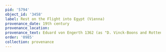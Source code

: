 ```yaml
---
pid: '5794'
object_id: '3458'
label: Rest on the Flight into Egypt (Vienna)
provenance_date: 19th century
provenance_location:
provenance_text: Eduard von Engerth 1362 (as "D. Vinck-Boons and Rottenhammer")
order: '0985'
collection: provenance
---
```

